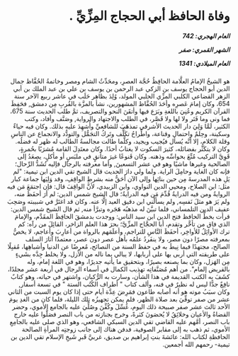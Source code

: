 <h1 dir="rtl">وفاة الحافظ أبي الحجاج المِزِّيِّ .</h1>

<h5 dir="rtl">العام الهجري:  742

الشهر القمري: صفر

العام الميلادي: 1341</h5>

<p dir="rtl">هو الشيخُ الإمامُ العلَّامة الحافِظُ حُجَّة العصرِ، ومحَدِّثُ الشام ومصر وخاتمةُ الحُفَّاظ جمال الدين أبو الحجاج يوسف بن الزكي عبد الرحمن بن يوسف بن علي بن عبد الملك بن أبي الزهر القضاعي الكلبي المزِّي الحلبي المولد، وُلِدَ بظاهر حَلَب في عاشر ربيع الآخر سنة 654، وكان إمامَ عَصرِه وأحَدَ الحُفَّاظ المشهورين، نشأ بالمزَّة بالقُربِ مِن دمشق, فحَفِظَ القرآن الكريم وعُنِيَ باللغةِ وبَرَع فيها وأتقَنَ النحو والتصريف، ثمَّ طلب الحديث سنة 675، فما ونى وما فَتَر ولا لها ولا قَصَّر، في الطلب والاجتهاد والرواية, وصَنَّف وأفاد، وكتب الكثير، لَمَّا وَلِيَ دار الحديث الأشرفي تمذهَبَ للشافعيِّ وأُشهِدَ عليه بذلك. وكان فيه حياءٌ وسكينة، وحِلمٌ واحتمال وقناعة، واطِّراحُ تكَلُّف وتَركُ التجَمُّل والتودُّد والانجماع عن الناسِ وقلة الكلام، إلا أنَّه يُسأل فيُجيب ويجيد، وكلَّما طالت مجالسةُ الطالب له ظهر له فضلُه. وكان لا يتكَثَّر بفضائله، كثيرَ السكوت لا يغتابُ أحدًا. وكان معتَدِلَ القامة مُشرَبًا بحُمرةٍ، قَوِيَّ التركيب مُتِّعَ بحواسِّه وذهنه. وكان قَنوعًا غيرَ متأنقٍ في ملبَسٍ أو مأكلٍ، يصعَدُ إلى الصالحية وغيرها ماشيًا وهو في عشر التسعينَ, وأما معرفته بالرجال فإليه تُشَدُّ الرِّحال؛ فإنه كان الغاية وحامِلَ الراية. ولما ولي دارَ الحديث قال الشيخ تقي الدين ابن تيمية: "لم يَلِ هذه المدرسةَ مِن حين بنائِها وإلى الآن أحَقُّ منه بشرطِ الواقِفِ، وقد وَلِيَها جماعة كبار مثل: ابن الصلاح، ومحيي الدين النواوي، وابن الزبيدي، لأنَّ الواقِفَ قال: فإن اجتمَعَ مَن فيه الروايةُ ومن فيه الدرايةُ قُدِّمَ مَن فيه الدرايةُ؛ قال الشيخ شمس الدين: لم أرَ أحفَظَ منه، ولم يَرَ هو مثلَ نَفسِه, ولم يسألْني ابن دقيق العيد إلَّا عنه. وكان قد اغتَرَّ في شبيبته وصَحِبَ عفيف الدين التلمساني، فلما تبيَّنَ له مذهبُه هَجَره وتبرَّأ منه, ثم قال الشيخ شمس الدين: قرأت بخطِّ الحافظ فتح الدين ابن سيد الناس: ووجدت بدمشقَ الحافِظَ المقَدَّم، والإمامَ الذي فاق من تأخَّر وتقدم، أبا الحجَّاج المزِّيَّ؛ بحرَ هذا العلم الزاخر، القائِلَ من رآه: كم ترك الأوائِلُ للأواخِر، أحفَظَ النَّاسِ للتراجم، وأعلَمَهم بالرواة من أعارِبَ وأعاجم، لا يخصُّ بمعرفته مصرًا دون مصر، ولا ينفَردُ علمُه بأهل عصر دون عصر، معتمدًا آثارَ السلف الصالح، مجتهدًا فيما نِيطَ به في حفظ السنة من النصائح، مُعرِضًا عن الدنيا وأشباهِها، مُقبِلًا على طريقته التي أربى بها على أربابها، لا يبالي بما ناله من الأزل، ولا يخلط جِدَّه بشَيءٍ مِن الهَزل، وكان بما يصنعه بصيرًا، وبتحقيق ما يأتيه جديرًا، وهو في اللغة إمام، وله بالقريض إلمام". من أهم مُصَنَّفاتِه تهذيب الكمال في أسماء الرجال في أربعة عشر مجلدًا، كشَفَ به الكتب القديمة في هذا الشأن، وسارت به الرُّكبان، واشتهر في حياته، وهو كتابٌ نافِعٌ جدًّا ليس له نظيرٌ في فنه، وألف كتاب " أطراف الكُتُب الستة " في تسعة أسفار, وكان سبَبُ موته هو أنه أصابه طاعون فمَرِضَ عِدَّة أيام حتى إذا كان يوم السبت من الثاني عشر من صفر توفِّيَ بعد صلاة الظهر، فلم يمكن تجهيزُه تلك الليلة، فلما كان من الغدِ يومَ الأحد ثالث عشر صفر صبيحة ذلك اليوم، غُسِّلَ وكُفِّنَ وصُلِّيَ عليه بالجامع الأموي، وحضر القضاةُ والأعيان وخلائِقُ لا يُحصَونَ كثرةً، وخرج بجنازته من باب النصر فصَلَّوا عليه خارج باب النصر، أمَّهم عليه القاضي تقي الدين السبكي الشافعي، وهو الذي صلى عليه بالجامِعِ الأموي، ثم ذهب به إلى مقابر الصوفية، فدفن هناك إلى جانب زوجتِه المرأةِ الصالحة الحافظةِ لكتاب الله: عائشةَ بنتِ إبراهيم بن صديق، غربيَّ قَبرِ شَيخِ الإسلام تقي الدين بن تيمية- رحمهم الله أجمعين.</p></br>
